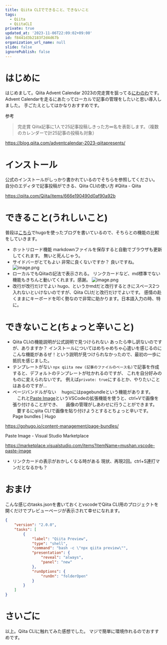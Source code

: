 ```yaml
---
title: Qiita CLIでできること、できないこと
tags:
  - Qiita
  - QiitaCLI
private: true
updated_at: '2023-11-06T22:09:02+09:00'
id: f8441d3b2183f2d4d67b
organization_url_name: null
slide: false
ignorePublish: false
---
```

# はじめに
はじめまして。Qiita Advent Calendar 2023の完走賞を狙ってる[にわのわ](https://twitter.com/niwa_nowa)です。
Advent Calendarを走るにあたってローカルで記事の管理をしたいと思い導入しました。
手ごたえとしてはかなりおすすめです。

参考
> 完走賞
Qiita記事に1人で25記事投稿しきった方∞名を表彰します。（複数のカレンダーで計25記事の投稿も対象）

https://blog.qiita.com/adventcalendar-2023-qiitapresents/


# インストール
公式のインストールがしっかり書かれているのでそちらを参照してください。
自分のエディタで記事投稿ができる、Qiita CLIの使い方 #Qiita - Qiita

https://qiita.com/Qiita/items/666e190490d0af90a92b

# できること(うれしいこと)

普段は[こちら](https://hugo.niwanowa.tips/)でhugoを使ったブログを書いているので、そちらとの機能の比較をしていきます。
- ホットリロード機能
markdownファイルを保存すると自動でブラウザも更新してくれます。
無いと死んじゃう。
- サイドバーがとてもよい
非常に良くないですか？
良いですね。
![image.png](https://qiita-image-store.s3.ap-northeast-1.amazonaws.com/0/590707/dc63649a-9039-f24b-1528-02e8b89aa419.png)
- ローカルでもQiitaの記法で表示される。
リンクカードなど、md標準でない機能もきちんと動いてくれます。感謝。
![image.png](https://qiita-image-store.s3.ap-northeast-1.amazonaws.com/0/590707/c31a7b1b-9596-d941-0f1e-a1c55d9aa3fd.png)
- 改行が改行だけでよい
hugo、というかmdだと改行するときにスペース2つ入れないといけないのですが、Qiita CLIだと改行だけでよいです。
感情の赴くままにキーボードを叩く勢なので非常に助かります。日本語入力の時、特に。

# できないこと(ちょっと辛いこと)
- Qiita CLIの機能説明が公式説明で見つけられない
あったら申し訳ないのですが、ありますか？
インストールについてはめちゃめちゃ心遣いを感じるのに
こんな機能があるぜ！という説明が見つけられなかったので、最初の一歩に抵抗を感じました。
- テンプレートがない
```npx qiita new (記事のファイルのベース名)```で記事を作成すると、デフォルトのテンプレートが吐かれるのですが、
これを自分好みのものに変えられないです。
例えば```private: true```にするとか、やりたいことはあるのですが...
- ページバンドルがない
　hugoにはpagebundleという機能があります。
　これと[Paste Image](https://marketplace.visualstudio.com/items?itemName=mushan.vscode-paste-image)というVSCodeの拡張機能を使うと、ctrl+Vで画像を張り付けることができ、
　画像の管理がしあわせに行うことができます。
　要するにqiita CLIで画像を貼り付けようとするとちょっと辛いです。
Page bundles | Hugo

https://gohugo.io/content-management/page-bundles/

Paste Image - Visual Studio Marketplace

https://marketplace.visualstudio.com/items?itemName=mushan.vscode-paste-image

- リンクカードの表示がおかしくなる時がある
現状、再現2回。ctrl+S連打マンだとなるかも？

# おまけ
こんな感じのtasks.jsonを書いておくとvscodeでQiita CLI用のプロジェクトを開くだけでプレビューページが表示されて幸せになれます。
```tasks.json
{
    "version": "2.0.0",
    "tasks": [
        {
            "label": "Qiita Preview",
            "type": "shell",
            "command": "bash -c \"npx qiita preview\"",
            "presentation": {
                "reveal": "always",
                "panel": "new"
            },
            "runOptions": {
                "runOn": "folderOpen"
            }
        }
    ]
}
```

# さいごに
以上。Qiita CLIに触れてみた感想でした。
マジで簡単に環境作れるのでおすすめです。
